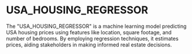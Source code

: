 # USA_HOUSING_REGRESSOR
The "USA_HOUSING_REGRESSOR" is a machine learning model predicting USA housing prices using features like location, square footage, and number of bedrooms. By employing regression techniques, it estimates prices, aiding stakeholders in making informed real estate decisions.
